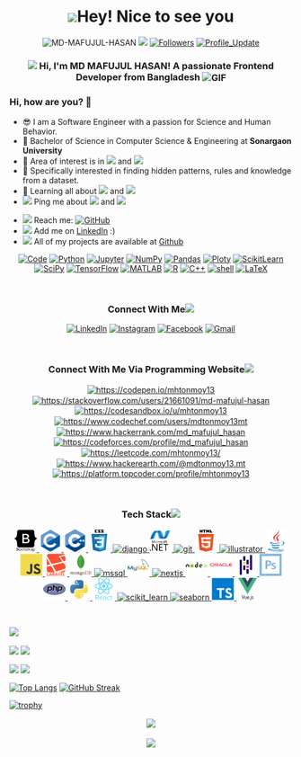 <h1 align="center"> <img src="https://emojis.slackmojis.com/emojis/images/1531849430/4246/blob-sunglasses.gif?1531849430" width="36"/>Hey! Nice to see you </h1>

<p align="center"> 
    <img src="https://komarev.com/ghpvc/?username=MD-MAFUJUL-HASAN" alt="MD-MAFUJUL-HASAN"/>       
    <!--<a href="https://github.com/milaan9?tab=repositories" target="_blank"><img src="https://badges.pufler.dev/repos/milaan9" alt="Repos"/></a>--> 
    <!--<img src="https://badges.pufler.dev/years/milaan9" alt="Active_Years"/>-->  
    <!--<a href="https://github.com/milaan9/milaan9" target="_blank"><img src="https://badges.pufler.dev/commits/monthly/milaan9" alt="commits"/>--> 
    <a href="https://github.com/MD-MAFUJUL-HASAN/MD-MAFUJUL-HASAN/pulse" alt="Activity"><img src="https://img.shields.io/github/commit-activity/m/MD-MAFUJUL-HASAN/MD-MAFUJUL-HASAN" /></a>
    <a href="https://github.com/MD-MAFUJUL-HASAN?tab=followers"><img alt="Followers" src="https://img.shields.io/github/followers/MD-MAFUJUL-HASAN?color=4C1&logo=github"></a>
    <a href="https://github.com/MD-MAFUJUL-HASAN/MD-MAFUJUL-HASAN" target="_blank"><img alt="Profile_Update" src="https://img.shields.io/github/last-commit/MD-MAFUJUL-HASAN/MD-MAFUJUL-HASAN?label=Profile%20update&style=fflat-square"></a>
    <!--<a href="https://github.com/milaan9" target="_blank"><img alt="milaan9" src="https://badges.pufler.dev/visits/milaan9/milaan9?logo=GitHub&label=visits&color=success&logoColor=white&style=flat-square"/></a>-->
    <!--<img src="https://badges.pufler.dev/gists/milaan9" alt="milaan9"/>-->
    <!--<img src="https://readme-jokes.vercel.app/api" alt="milaan9"/>-->
</p> 

<h3 align="center"> 
    <img src="https://media.giphy.com/media/hvRJCLFzcasrR4ia7z/giphy.gif" width="21"></a> Hi, I'm MD MAFUJUL HASAN! A passionate Frontend Developer from Bangladesh <img align="center" alt="GIF" width="30"  src="https://github.com/milaan9/milaan9/blob/main/Developer.gif" width="36"/>
</h3> 

<h3 align="left">Hi, how are you? 👋</h3>

- 😎 I am a Software Engineer with a passion for Science and Human Behavior.
- 🏢 Bachelor of Science in Computer Science & Engineering at **Sonargaon University**
- 🔭 Area of interest is in <img src="https://img.shields.io/badge/Pattern Recognition-green"> and <img src="https://img.shields.io/badge/Anomaly Identification-red">
- 🎯 Specifically interested in finding hidden patterns, rules and knowledge from a dataset.
- 🌱 Learning all about <img src="https://img.shields.io/badge/Artificial Intelligence-brown"> and <img src="https://img.shields.io/badge/Cyber Security-008080">
- <img src="https://github.com/SP-XD/SP-XD/blob/main/images/message.gif?raw=true" width="25"/> Ping me about <img src="https://img.shields.io/badge/Data Mining-yellow"> and <img src="https://img.shields.io/badge/Data Visualization-purple">
<!--- &nbsp;<img src="https://github.com/SP-XD/SP-XD/blob/main/images/lightning.gif?raw=true" width="12"/>&nbsp;&nbsp; Fun fact: Vegetarian🌿 | huge fan of Harry Potter🧙 | love feeding birds 🕊 | enjoy cooking and hosting dinner <img align ='center' width ='20' src='https://media2.giphy.com/media/UQDSBzfyiBKvgFcSTw/giphy.gif?cid=ecf05e47p3cd513axbek3f56ti3jzizq8hincw20jauyyfyw&rid=giphy.gif'>
- <img src="https://emojis.slackmojis.com/emojis/images/1621024394/39092/cat-roll.gif?1621024394" width="20" />&nbsp; I enjoy listening music 🎧 going to gym 🏋️‍♂️ play badminton 🏸 and traveling <img src="https://media.giphy.com/media/VgCDAzcKvsR6OM0uWg/giphy.gif" width="30">🏝️🗻🌄🗿<img align ='center' width ='20' src="https://github.com/TheDudeThatCode/TheDudeThatCode/blob/master/Assets/Earth.gif" width="18">-->
- <img src="https://github.com/SP-XD/SP-XD/blob/main/images/letterbox.gif?raw=true" width="25"/> Reach me: <a href="mailto:mdtonmoy13.mt@gmail.com" target="_blank"><img alt="GitHub" src="https://img.shields.io/badge/-mdtonmoy13.mt@gmail.com-c14438?style=flat-square&logo=Gmail&logoColor=white"></a>
- <img src="https://github.com/milaan9/milaan9/blob/main/message.gif" width="25"/> Add me on [LinkedIn](https://www.linkedin.com/in/md-mafujul-hasan/) :)
- <img src="https://github.com/milaan9/milaan9/blob/main/write.gif" width="25"/> All of my projects are available at [Github](https://github.com/md-mafujul-hasan)
<p align="center">
    <a href="https://github.com/MD-MAFUJUL-HASAN?tab=repositories" target="_blank"><img alt="Code" src="https://img.shields.io/badge/-code-000000?style=flat-square&logo=Plex&logoColor=white"></a>
    <a href="https://github.com/MD-MAFUJUL-HASAN?tab=repositories&language=python" target="_blank"><img alt="Python" src="https://img.shields.io/badge/Python-FFD43B?style=flat-square&logo=python&logoColor=darkgreen"></a>
    <!--<a href="https://github.com/MD-MAFUJUL-HASAN?tab=repositories&language=python" target="_blank"><img alt="Python" src="https://img.shields.io/badge/Python-★★★-lightgrey?style=flat-square&labelColor=FFD43B&logo=python&logoColor=darkgreen"></a>-->
    <a href="https://github.com/MD-MAFUJUL-HASAN?tab=repositories&language=Jupyter Notebook" target="_blank"><img alt="Jupyter" src="https://img.shields.io/badge/Jupyter-F37626.svg?&style=flat-square&logo=Jupyter&logoColor=white"></a>
    <a href="https://github.com/MD-MAFUJUL-HASAN/09_Python_NumPy_Module" target="_blank"><img alt="NumPy" src="https://img.shields.io/badge/Numpy-777BB4?style=flat-square&logo=numpy&logoColor=white"></a>
    <a href="https://github.com/MD-MAFUJUL-HASAN/10_Python_Pandas_Module" target="_blank"><img alt="Pandas" src="https://img.shields.io/badge/Pandas-2C2D72?style=flat-square&logo=pandas&logoColor=white"></a>
    <a href="https://github.com/MD-MAFUJUL-HASAN/11_Python_Matplotlib_Module" target="_blank"><img alt="Ploty" src="https://img.shields.io/badge/Plotly-%233F4F75?style=flat-square&logo=plotly&logoColor=white"></a>
    <a href="https://github.com/MD-MAFUJUL-HASAN/Python_Decision_Tree_and_Random_Forest" target="_blank"><img alt="ScikitLearn" src="https://img.shields.io/badge/scikit_learn-F7931E?style=flat-square&logo=scikit-learn&logoColor=white"></a>
    <a href="https://github.com/MD-MAFUJUL-HASAN/93_Python_Data_Analytics_Projects" target="_blank"><img alt="SciPy" src="https://img.shields.io/badge/SciPy-%230C55A5?style=flat-square&logo=scipy&logoColor=white"></a>
    <a href="https://github.com/MD-MAFUJUL-HASAN/93_Python_Data_Analytics_Projects" target="_blank"><img alt="TensorFlow" src="https://img.shields.io/badge/TensorFlow-FF6F00?style=flat-square&logo=TensorFlow&logoColor=white"></a>    
    <a href="https://github.com/MD-MAFUJUL-HASAN?tab=repositories&language=matlab" target="_blank"><img alt="MATLAB" src="https://img.shields.io/badge/-MATLAB-fb4f14?style=flat-square&logo=Mathworks&logoColor=white"></a>
    <a href="https://github.com/MD-MAFUJUL-HASAN?tab=repositories&language=r" target="_blank"><img alt="R" src="https://img.shields.io/badge/-R-276DC3?style=flat-square&logo=R&logoColor=white"></a>
    <a href="https://github.com/MD-MAFUJUL-HASAN?tab=repositories&language=c%2B%2B" target="_blank"><img alt="C++" src="https://img.shields.io/badge/-C%2B%2B-00599C?style=flat-square&logo=C%2B%2B&logoColor=white"></a>
    <a href="https://github.com/MD-MAFUJUL-HASAN?tab=repositories&language=shell" target="_blank"><img alt="shell" src="https://img.shields.io/badge/-shell-5391FE?style=flat-square&logo=PowerShell&logoColor=white"></a>   
    <a href="https://github.com/MD-MAFUJUL-HASAN?tab=repositories&language=TeX" target="_blank"><img alt="LaTeX" src="https://img.shields.io/badge/-LaTeX-008080?style=flat-square&logo=LaTeX&logoColor=white"></a>
    <!--https://github.com/alexandresanlim/Badges4-README.md-Profile-->
</p>
<br />

<div align="center">
<h3> Connect With Me<a href="https://gifyu.com/image/Zy2f"><img src="https://github.com/milaan9/milaan9/blob/main/Handshake.gif" width="60"></a>
</h3> 
<p align="center">
    <a href="https://www.linkedin.com/in/md-mafujul-hasan" target="_blank"><img alt="LinkedIn" width="25px" src="https://github.com/TheDudeThatCode/TheDudeThatCode/blob/master/Assets/Linkedin.svg"></a>
    <a href="https://www.instagram.com/_md_mafujul_hasan_" target="_blank"><img alt="Instagram" width="25px" src="https://github.com/TheDudeThatCode/TheDudeThatCode/blob/master/Assets/Instagram.svg"></a>
    <a href="https://www.facebook.com/mh.tonmoy.13" target="_blank"><img alt="Facebook" width="25px" src="https://upload.wikimedia.org/wikipedia/commons/5/51/Facebook_f_logo_%282019%29.svg"></a>
    <a href="mailto:mdtonmoy13.mt@gmail.com" target="_blank"><img alt="Gmail" width="25px" src="https://github.com/TheDudeThatCode/TheDudeThatCode/blob/master/Assets/Gmail.svg"></a> 
</p></div> 
<br />
  

<div align="center">
<h3> Connect With Me Via Programming Website<a href="https://gifyu.com/image/Zy2f"><img src="https://github.com/milaan9/milaan9/blob/main/colaborate.gif" width="60"></a>
</h3>
<p align="center">
<a href="https://codepen.io/https://codepen.io/mhtonmoy13" target="blank"><img align="center" src="https://raw.githubusercontent.com/rahuldkjain/github-profile-readme-generator/master/src/images/icons/Social/codepen.svg" alt="https://codepen.io/mhtonmoy13" height="30" width="40" /></a>
<a href="https://stackoverflow.com/users/https://stackoverflow.com/users/21661091/md-mafujul-hasan" target="blank"><img align="center" src="https://raw.githubusercontent.com/rahuldkjain/github-profile-readme-generator/master/src/images/icons/Social/stack-overflow.svg" alt="https://stackoverflow.com/users/21661091/md-mafujul-hasan" height="30" width="40" /></a>
<a href="https://codesandbox.com/https://codesandbox.io/u/mhtonmoy13" target="blank"><img align="center" src="https://raw.githubusercontent.com/rahuldkjain/github-profile-readme-generator/master/src/images/icons/Social/codesandbox.svg" alt="https://codesandbox.io/u/mhtonmoy13" height="30" width="40" /></a>
<a href="https://www.codechef.com/users/https://www.codechef.com/users/mdtonmoy13mt" target="blank"><img align="center" src="https://cdn.jsdelivr.net/npm/simple-icons@3.1.0/icons/codechef.svg" alt="https://www.codechef.com/users/mdtonmoy13mt" height="30" width="40" /></a>
<a href="https://www.hackerrank.com/https://www.hackerrank.com/md_mafujul_hasan" target="blank"><img align="center" src="https://raw.githubusercontent.com/rahuldkjain/github-profile-readme-generator/master/src/images/icons/Social/hackerrank.svg" alt="https://www.hackerrank.com/md_mafujul_hasan" height="30" width="40" /></a>
<a href="https://codeforces.com/profile/https://codeforces.com/profile/md_mafujul_hasan" target="blank"><img align="center" src="https://raw.githubusercontent.com/rahuldkjain/github-profile-readme-generator/master/src/images/icons/Social/codeforces.svg" alt="https://codeforces.com/profile/md_mafujul_hasan" height="30" width="40" /></a>
<a href="https://www.leetcode.com/https://leetcode.com/mhtonmoy13/" target="blank"><img align="center" src="https://raw.githubusercontent.com/rahuldkjain/github-profile-readme-generator/master/src/images/icons/Social/leet-code.svg" alt="https://leetcode.com/mhtonmoy13/" height="30" width="40" /></a>
<a href="https://www.hackerearth.com/https://www.hackerearth.com/@mdtonmoy13.mt" target="blank"><img align="center" src="https://raw.githubusercontent.com/rahuldkjain/github-profile-readme-generator/master/src/images/icons/Social/hackerearth.svg" alt="https://www.hackerearth.com/@mdtonmoy13.mt" height="30" width="40" /></a>
<a href="https://www.topcoder.com/members/https://platform.topcoder.com/profile/mhtonmoy13" target="blank"><img align="center" src="https://raw.githubusercontent.com/rahuldkjain/github-profile-readme-generator/master/src/images/icons/Social/topcoder.svg" alt="https://platform.topcoder.com/profile/mhtonmoy13" height="30" width="40" /></a>
</p></div>
<br />

<div align="center">
<h3> Tech Stack<a href="https://gifyu.com/image/Zy2f"><img src="https://github.com/milaan9/milaan9/blob/main/Developer.gif" width="60"></a>
</h3>
<p align="center"> <a href="https://getbootstrap.com" target="_blank" rel="noreferrer"> <img src="https://raw.githubusercontent.com/devicons/devicon/master/icons/bootstrap/bootstrap-plain-wordmark.svg" alt="bootstrap" width="40" height="40"/> </a> <a href="https://www.cprogramming.com/" target="_blank" rel="noreferrer"> <img src="https://raw.githubusercontent.com/devicons/devicon/master/icons/c/c-original.svg" alt="c" width="40" height="40"/> </a> <a href="https://www.w3schools.com/cpp/" target="_blank" rel="noreferrer"> <img src="https://raw.githubusercontent.com/devicons/devicon/master/icons/cplusplus/cplusplus-original.svg" alt="cplusplus" width="40" height="40"/> </a> <a href="https://www.w3schools.com/css/" target="_blank" rel="noreferrer"> <img src="https://raw.githubusercontent.com/devicons/devicon/master/icons/css3/css3-original-wordmark.svg" alt="css3" width="40" height="40"/> </a> <a href="https://www.djangoproject.com/" target="_blank" rel="noreferrer"> <img src="https://cdn.worldvectorlogo.com/logos/django.svg" alt="django" width="40" height="40"/> </a> <a href="https://dotnet.microsoft.com/" target="_blank" rel="noreferrer"> <img src="https://raw.githubusercontent.com/devicons/devicon/master/icons/dot-net/dot-net-original-wordmark.svg" alt="dotnet" width="40" height="40"/> </a> <a href="https://git-scm.com/" target="_blank" rel="noreferrer"> <img src="https://www.vectorlogo.zone/logos/git-scm/git-scm-icon.svg" alt="git" width="40" height="40"/> </a> <a href="https://www.w3.org/html/" target="_blank" rel="noreferrer"> <img src="https://raw.githubusercontent.com/devicons/devicon/master/icons/html5/html5-original-wordmark.svg" alt="html5" width="40" height="40"/> </a> <a href="https://www.adobe.com/in/products/illustrator.html" target="_blank" rel="noreferrer"> <img src="https://www.vectorlogo.zone/logos/adobe_illustrator/adobe_illustrator-icon.svg" alt="illustrator" width="40" height="40"/> </a> <a href="https://www.java.com" target="_blank" rel="noreferrer"> <img src="https://raw.githubusercontent.com/devicons/devicon/master/icons/java/java-original.svg" alt="java" width="40" height="40"/> </a> <a href="https://developer.mozilla.org/en-US/docs/Web/JavaScript" target="_blank" rel="noreferrer"> <img src="https://raw.githubusercontent.com/devicons/devicon/master/icons/javascript/javascript-original.svg" alt="javascript" width="40" height="40"/> </a> <a href="https://laravel.com/" target="_blank" rel="noreferrer"> <img src="https://raw.githubusercontent.com/devicons/devicon/master/icons/laravel/laravel-plain-wordmark.svg" alt="laravel" width="40" height="40"/> </a> <a href="https://www.mongodb.com/" target="_blank" rel="noreferrer"> <img src="https://raw.githubusercontent.com/devicons/devicon/master/icons/mongodb/mongodb-original-wordmark.svg" alt="mongodb" width="40" height="40"/> </a> <a href="https://www.microsoft.com/en-us/sql-server" target="_blank" rel="noreferrer"> <img src="https://www.svgrepo.com/show/303229/microsoft-sql-server-logo.svg" alt="mssql" width="40" height="40"/> </a> <a href="https://www.mysql.com/" target="_blank" rel="noreferrer"> <img src="https://raw.githubusercontent.com/devicons/devicon/master/icons/mysql/mysql-original-wordmark.svg" alt="mysql" width="40" height="40"/> </a> <a href="https://nextjs.org/" target="_blank" rel="noreferrer"> <img src="https://cdn.worldvectorlogo.com/logos/nextjs-2.svg" alt="nextjs" width="40" height="40"/> </a> <a href="https://nodejs.org" target="_blank" rel="noreferrer"> <img src="https://raw.githubusercontent.com/devicons/devicon/master/icons/nodejs/nodejs-original-wordmark.svg" alt="nodejs" width="40" height="40"/> </a> <a href="https://www.oracle.com/" target="_blank" rel="noreferrer"> <img src="https://raw.githubusercontent.com/devicons/devicon/master/icons/oracle/oracle-original.svg" alt="oracle" width="40" height="40"/> </a> <a href="https://pandas.pydata.org/" target="_blank" rel="noreferrer"> <img src="https://raw.githubusercontent.com/devicons/devicon/2ae2a900d2f041da66e950e4d48052658d850630/icons/pandas/pandas-original.svg" alt="pandas" width="40" height="40"/> </a> <a href="https://www.photoshop.com/en" target="_blank" rel="noreferrer"> <img src="https://raw.githubusercontent.com/devicons/devicon/master/icons/photoshop/photoshop-line.svg" alt="photoshop" width="40" height="40"/> </a> <a href="https://www.php.net" target="_blank" rel="noreferrer"> <img src="https://raw.githubusercontent.com/devicons/devicon/master/icons/php/php-original.svg" alt="php" width="40" height="40"/> </a> <a href="https://www.python.org" target="_blank" rel="noreferrer"> <img src="https://raw.githubusercontent.com/devicons/devicon/master/icons/python/python-original.svg" alt="python" width="40" height="40"/> </a> <a href="https://reactjs.org/" target="_blank" rel="noreferrer"> <img src="https://raw.githubusercontent.com/devicons/devicon/master/icons/react/react-original-wordmark.svg" alt="react" width="40" height="40"/> </a> <a href="https://scikit-learn.org/" target="_blank" rel="noreferrer"> <img src="https://upload.wikimedia.org/wikipedia/commons/0/05/Scikit_learn_logo_small.svg" alt="scikit_learn" width="40" height="40"/> </a> <a href="https://seaborn.pydata.org/" target="_blank" rel="noreferrer"> <img src="https://seaborn.pydata.org/_images/logo-mark-lightbg.svg" alt="seaborn" width="40" height="40"/> </a> <a href="https://www.typescriptlang.org/" target="_blank" rel="noreferrer"> <img src="https://raw.githubusercontent.com/devicons/devicon/master/icons/typescript/typescript-original.svg" alt="typescript" width="40" height="40"/> </a> <a href="https://vuejs.org/" target="_blank" rel="noreferrer"> <img src="https://raw.githubusercontent.com/devicons/devicon/master/icons/vuejs/vuejs-original-wordmark.svg" alt="vuejs" width="40" height="40"/> </a> </p></div>
<br />

![](http://github-profile-summary-cards.vercel.app/api/cards/profile-details?username=MD-MAFUJUL-HASAN&theme=2077)
<br />

![](http://github-profile-summary-cards.vercel.app/api/cards/repos-per-language?username=MD-MAFUJUL-HASAN&theme=2077)
![](http://github-profile-summary-cards.vercel.app/api/cards/most-commit-language?username=MD-MAFUJUL-HASAN&theme=2077)
<br />

![](http://github-profile-summary-cards.vercel.app/api/cards/stats?username=MD-MAFUJUL-HASAN&theme=2077)
![](http://github-profile-summary-cards.vercel.app/api/cards/productive-time?username=MD-MAFUJUL-HASAN&theme=2077&utcOffset=8)
<br />

[![Top Langs](https://github-readme-stats.vercel.app/api/top-langs/?username=MD-MAFUJUL-HASAN&layout=compact&theme=vision-friendly-dark&langs_count=10)](https://github.com/MD-MAFUJUL-HASAN/github-readme-stats)
[![GitHub Streak](https://streak-stats.demolab.com/?user=MD-MAFUJUL-HASAN&theme=cobalt)](https://git.io/streak-stats)
<br />

[![trophy](https://github-profile-trophy.vercel.app/?username=MD-MAFUJUL-HASAN&theme=gruvbox)](https://github.com/MD-MAFUJUL-HASAN/github-profile-trophy)
<br /> 

<div align="center">
<img src="https://komarev.com/ghpvc/?username=MD-MAFUJUL-HASAN&&style=flat-square" align="center" />
</div>  
<br /> 

<div align="center"><a href="https://www.buymeacoffee.com/mhtonmoy13" target="_blank" style="display: inline-block;"><img src="https://img.shields.io/badge/Donate-Buy%20Me%20A%20Coffee-orange.svg?style=flat-square&logo=buymeacoffee" align="center"/></a></div>
<br />

